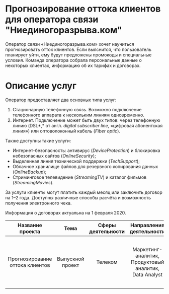 # Прогнозирование оттока клиентов для оператора связи "Ниединогоразрыва.ком"

Оператор связи «Ниединогоразрыва.ком» хочет научиться прогнозировать отток клиентов. Если выяснится, что пользователь планирует уйти, ему будут предложены промокоды и специальные условия. Команда оператора собрала персональные данные о некоторых клиентах, информацию об их тарифах и договорах.

# Описание услуг

Оператор предоставляет два основных типа услуг: 

1. Стационарную телефонную связь. Возможно подключение телефонного аппарата к нескольким линиям одновременно.
2. Интернет. Подключение может быть двух типов: через телефонную линию (DSL*,* от англ. *digital subscriber line*, «цифровая абонентская линия») или оптоволоконный кабель (*Fiber optic*).  

Также доступны такие услуги:

- Интернет-безопасность: антивирус (*DeviceProtection*) и блокировка небезопасных сайтов (*OnlineSecurity*);
- Выделенная линия технической поддержки (*TechSupport*);
- Облачное хранилище файлов для резервного копирования данных (*OnlineBackup*);
- Стриминговое телевидение (*StreamingTV*) и каталог фильмов (*StreamingMovies*).

За услуги клиенты могут платить каждый месяц или заключить договор на 1–2 года. Доступны различные способы расчёта и возможность получения электронного чека.

Информация о договорах актуальна на 1 февраля 2020.

| Название проекта | Тема | Сферы деятельности | Направления деятельности | Навыки и инструменты | Ключевые слова проекта |
| :--------------------: | :---------------------: | :---------------------------: | :---------------------: | :---------------------------: | :---------------------------: |
| Прогнозирование оттока клиентов | Выпускной проект | Телеком | Маркетинг-аналитик, Продуктовый аналитик, Data Analyst | Python, Pandas, Matplotlib, исследовательский анализ данных, визуализация данных, предобработка данных | обработка данных, классификация, подбор гиперпараметров, выбор модели МО |
